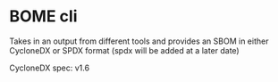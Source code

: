 # BOME cli
Takes in an output from different tools and provides an SBOM in either CycloneDX or SPDX format (spdx will be added at a later date)

CycloneDX spec: v1.6